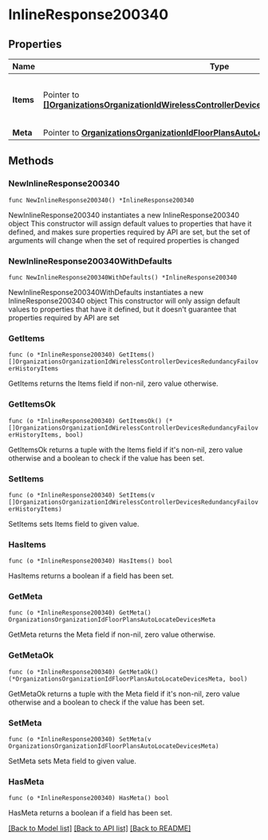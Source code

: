 # InlineResponse200340

## Properties

Name | Type | Description | Notes
------------ | ------------- | ------------- | -------------
**Items** | Pointer to [**[]OrganizationsOrganizationIdWirelessControllerDevicesRedundancyFailoverHistoryItems**](OrganizationsOrganizationIdWirelessControllerDevicesRedundancyFailoverHistoryItems.md) | Wireless LAN controller HA failover events | [optional] 
**Meta** | Pointer to [**OrganizationsOrganizationIdFloorPlansAutoLocateDevicesMeta**](OrganizationsOrganizationIdFloorPlansAutoLocateDevicesMeta.md) |  | [optional] 

## Methods

### NewInlineResponse200340

`func NewInlineResponse200340() *InlineResponse200340`

NewInlineResponse200340 instantiates a new InlineResponse200340 object
This constructor will assign default values to properties that have it defined,
and makes sure properties required by API are set, but the set of arguments
will change when the set of required properties is changed

### NewInlineResponse200340WithDefaults

`func NewInlineResponse200340WithDefaults() *InlineResponse200340`

NewInlineResponse200340WithDefaults instantiates a new InlineResponse200340 object
This constructor will only assign default values to properties that have it defined,
but it doesn't guarantee that properties required by API are set

### GetItems

`func (o *InlineResponse200340) GetItems() []OrganizationsOrganizationIdWirelessControllerDevicesRedundancyFailoverHistoryItems`

GetItems returns the Items field if non-nil, zero value otherwise.

### GetItemsOk

`func (o *InlineResponse200340) GetItemsOk() (*[]OrganizationsOrganizationIdWirelessControllerDevicesRedundancyFailoverHistoryItems, bool)`

GetItemsOk returns a tuple with the Items field if it's non-nil, zero value otherwise
and a boolean to check if the value has been set.

### SetItems

`func (o *InlineResponse200340) SetItems(v []OrganizationsOrganizationIdWirelessControllerDevicesRedundancyFailoverHistoryItems)`

SetItems sets Items field to given value.

### HasItems

`func (o *InlineResponse200340) HasItems() bool`

HasItems returns a boolean if a field has been set.

### GetMeta

`func (o *InlineResponse200340) GetMeta() OrganizationsOrganizationIdFloorPlansAutoLocateDevicesMeta`

GetMeta returns the Meta field if non-nil, zero value otherwise.

### GetMetaOk

`func (o *InlineResponse200340) GetMetaOk() (*OrganizationsOrganizationIdFloorPlansAutoLocateDevicesMeta, bool)`

GetMetaOk returns a tuple with the Meta field if it's non-nil, zero value otherwise
and a boolean to check if the value has been set.

### SetMeta

`func (o *InlineResponse200340) SetMeta(v OrganizationsOrganizationIdFloorPlansAutoLocateDevicesMeta)`

SetMeta sets Meta field to given value.

### HasMeta

`func (o *InlineResponse200340) HasMeta() bool`

HasMeta returns a boolean if a field has been set.


[[Back to Model list]](../README.md#documentation-for-models) [[Back to API list]](../README.md#documentation-for-api-endpoints) [[Back to README]](../README.md)


